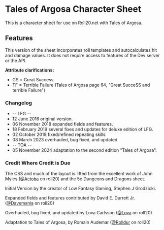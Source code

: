 # Tales of Argosa Character Sheet

This is a character sheet for use on Roll20.net with Tales of Argosa.

## Features
This version of the sheet incorporates roll templates and autocalculates hit and damage values. It does not require access to features of the Dev server or the API.

**Attribute clarifications:**

* GS = Great Success
* TF = Terrible Failure
(Tales of Argosa page 64, "Great SucceSS and terrible Failure")

### Changelog
* -- LFG --
* 12 June 2016 original version.
* 06 November 2018 expanded fields and features.
* 18 February 2019 several fixes and updates for deluxe edition of LFG.
* 02 October 2019 fixed/refined repeating skills
* 08 March 2023 overhauled, bug fixed, and updated
* -- TOA --
* 05 November 2024 adaptation to the second edition "Tales of Argosa".

### Credit Where Credit is Due
The CSS and much of the layout is lifted from the excellent work of John Myles ([@Actoba](https://app.roll20.net/users/427494/actoba) on roll20) and the 5e Dungeons and Dragons sheet.

Initial Version by the creator of Low Fantasy Gaming, Stephen J Grodzicki.

Expanded fields and features contributed by David E. Durrett Jr. ([@Davemania](https://app.roll20.net/users/76/davemania) on roll20)

Overhauled, bug fixed, and updated by Lova Carlsson ([@Lova](https://app.roll20.net/users/6554602/lova) on roll20)

Adaptation to Tales of Argosa, by Romain Audemar ([@Rolldur](https://app.roll20.net/users/8727831/rolldur) on roll20)
